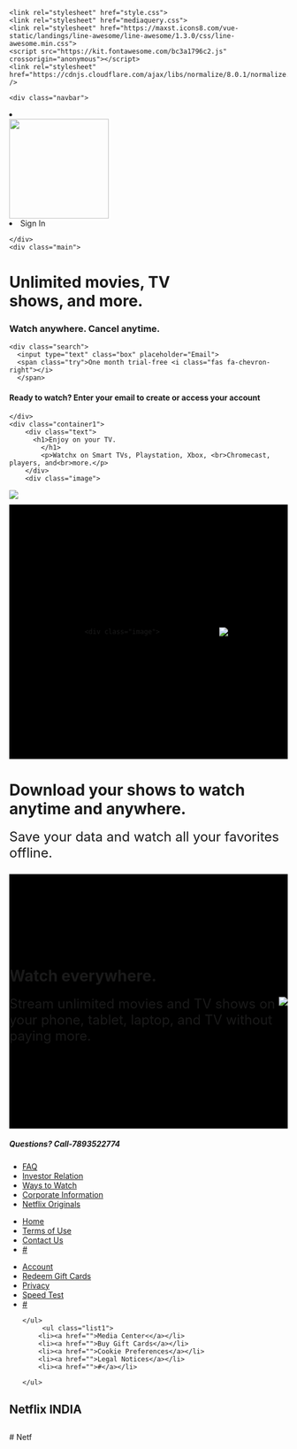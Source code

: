 <!DOCTYPE html>
<html lang="en">
  <head>
    <style>
      @import url("https://fonts.googleapis.com/css?family=IBM+Plex+Sans&display=swap");
@import url("https://fonts.googleapis.com/css?family=Martel+Sans&display=swap");
@import url("https://fonts.googleapis.com/css?family=Roboto&display=swap");

body {
  margin: 0;
  padding: 0;
  flex-wrap: wrap;
  display: flex;
  font-family: "Roboto", sans-serif;

  background-color: rgba(8, 8, 8, 0.89);
}

.navbar {
  display: flex;
  flex-direction: row;
  position: relative;
  align-items: center;
  width: 100%;
  height: 50px;
  min-height: 100px;
  align-items: center;
  justify-content: space-between;
  background-color: transparent;
  align-self: center;
}

.navbar li {
  margin: 0 50px;
  list-style-type: none;
  display: flex;
  flex-direction: row;
}
.navbar li:nth-child(2) {
  margin-top: -10px;
  margin-right: 70px;
}
.logo img {
  width: 180px;
  display: flex;
  flex-direction: column;
  align-items: center;
  justify-content: center;
  align-self: center;
}

.logo {
  display: flex;
  flex-direction: column;
  align-items: center;
  justify-content: center;
  align-self: center;
}

.buttons {
  background-color: #e50914;
  padding: 7px 17px;
  color: white;
  display: flex;
  flex-direction: row;
  border-radius: 3px;
}

.main {
  width: 100%;
  margin-top: -100px;
  background-size: cover;
  align-items: center;
  overflow-x: hidden;
  justify-content: center;
  display: flex;
  background-position: center;
  min-height: 710px;
  background-image: linear-gradient(rgba(0, 0, 0, 0.8), rgba(0, 0, 0, 0.8)),
    url(https://assets.nflxext.com/ffe/siteui/vlv3/a1dc92ca-091d-4ca9-a05b-8cd44bbfce6a/f9368347-e982-4856-a5a4-396796381f28/RS-en-20191230-popsignuptwoweeks-perspective_alpha_website_large.jpg);
}

.area {
  color: white;
  display: inline-flex;
  flex-direction: column;
  align-items: center;
  justify-content: center;
  text-align: center;
  margin-top: 70px;
}

.area h1 {
  font-size: 60px;
  word-spacing: 15px;
  line-height: 75px;
}

.area h3 {
  margin-top: -30px;
  font-size: 27px;
  font-weight: normal;
}

.search {
  width: 150%;
  background-color: none;
  min-height: 80px;
  display: flex;
  flex-direction: row;
  align-items: center;
  justify-content: center;
  text-align: left;
  margin-top: 10px;
}

.box {
  width: 100%;
  min-height: 65px;
}

.try {
  display: inline-flex;
  flex-direction: row;
  align-items: center;
  justify-content: center;
  background-color: #e50914;
  min-height: 70px;
  width: 70%;
  font-size: 30px;
  text-transform: uppercase;
}

.area h4 {
  margin-top: 10px;
  font-weight: normal;
}
.container1 {
  width: 100%;
  min-height: 460px;
  background-color: black;
  margin-top: 10px;
  display: flex;
  flex-direction: row;
  align-items: center;
  justify-content: space-evenly;
  text-align: left;
}

.container1 img {
  display: flex;
  justify-content: center;
  flex-direction: row;
  object-fit: contain;
  object-position: center;
  align-self: center;

  max-width: 100%;
  height: 350px;
}

.container1 .image {
  display: flex;
  justify-content: center;
  flex-direction: row;
  align-items: center;
  align-self: center;
  object-fit: contain;
}

.text {
  color: white;
  display: flex;
  flex-direction: column;
  align-items: flex-start;
  justify-content: flex-start;
  align-self: center;
  align-content: center;
}
.text p {
  font-size: 1.5rem;
  margin-top: 5px;
}

.text h1 {
  font-size: 3.125rem;
}

.question {
  width: 100%;
  min-height: 950px;
  background-color: #000;
  margin-top: 10px;
  display: flex;
  flex-direction: column;
  align-items: center;
  justify-content: flex-end;
  text-align: center;
}

.question h1 {
  text-align: center;
  color: white;
  margin-bottom: 50px;
  text-align: center;
  font-size: 40px;
  display: flex;
  flex-direction: column;
  align-items: center;
  justify-content: center;
}

.quest {
  width: 51%;
  min-height: 75px;
  background-color: #303030;
  color: white;
  align-items: center;
  justify-content: space-between;
  display: flex;
  text-align: left;
  flex-direction: row;
  margin: 5px 0;
}

.quest .textbox {
  display: flex;
  text-align: left;

  flex-direction: row;
  align-items: center;
  justify-content: center;
  justify-items: center;
  align-self: center;
  font-size: 25px;
  margin: 0 30px;
  word-spacing: 5px;
  text-align: left;
}

.quest i {
  margin: 0 30px;
  font-size: 40px;
  color: rgb(255, 255, 255);
}

.quest:focus {
  background-color: red;
}

.search1 {
  width: 50%;
  background-color: none;
  min-height: 80px;
  display: flex;
  flex-direction: row;
  align-items: center;
  justify-content: center;
  text-align: left;
  margin-top: 10px;
}

.box1 {
  width: 100%;
  min-height: 65px;
}

.try1 {
  display: flex;
  flex-direction: row;
  align-items: center;
  justify-content: center;
  background-color: #e50914;
  min-height: 70px;
  width: 70%;
  color: white;
  font-size: 30px;
  margin: 50px 0;
  text-transform: uppercase;
}

.question h4 {
  color: white;
  margin-top: -20px;
  padding-bottom: 40px;
}

.footer {
  display: flex;
  flex-direction: column;
  width: 100%;
  min-height: 375px;
  background-color: black;
  margin-top: 10px;
  flex-wrap: wrap;
  align-items:center;
  justify-content:space-around;

}

.footercon {
  display: flex;
  flex-direction: row;
  width: 100%;
  justify-content: center;
  align-items: center;
  flex-wrap: wrap;
  min-height: 50px;
  background-color: transparent;
}

.footer .flex1 {
  color:#999;;
  justify-content:space-around;
  align-items:flex-start;
  display: flex;
  flex-direction:row;
  flex-wrap:wrap;
  width:100%;
  font-size: 17px;
  min-height: 30px;

}

.footer .flex1 h5 {
  align-self:flex-start;
}

.list1 {
  color: white;
  display: flex;
  flex-direction: column;
  flex-wrap: wrap;
  align-items: flex-start;
  justify-items: flex-start;
  align-self: center;
  justify-content: center;
  min-height:50px;
  font-size: 13px;
  padding: 0px 70px;
  text-align: left;
}

.list1 li {
  font-size: 13px;
  margin: 7px -10px;
  list-style-type: none;
  text-align: left;
  display: flex;
  flex-direction: column;
  flex-wrap: wrap;
  align-items: flex-start;
  justify-items: center;
  align-self: flex-start;
  justify-content: center;
}

.list1 li a {
  color: #999;
  text-decoration: none;
  font-size: 14px;
}

li a {
  font-size: 13px;
  text-align: center;
  color: #999;
}


.footertxt {
  color:white;
  display:flex;
  flex-direction:row;
  align-items:flex-end;
  justify-content: flex-end;
}

.end {
  width:100%;
  min-height:50px;
background-color: black;
justify-content:space-around;
align-items:flex-start;
display: flex;
flex-direction:row;
flex-wrap:wrap;
color:#999;
margin-top:-60px;
}

.end h2 {
  display:flex;
  flex-direction: row;
font-size:16px;
}

@media (min-width: 250px) and (max-width: 980px) {
  body {
    display: flex;
    flex-direction: column;
    flex-wrap: wrap;
  }
  .container1 {
    display: flex;
    flex-direction: column;
    justify-content: space-evenly;
    align-items: center;
    align-self: center;
  }

  .area h1 {
    font-size: 40px;
    line-height:60px;
  }

  .area h3 {
    margin-top: 10px;
  }

  .container1 img {
    width: 60%;
  }
  .navbar {
    display: flex;
    flex-direction: column;
    background-color: black;
    align-items: center;
    justify-content: center;
    padding: 0;
    min-height: 250px;
    margin-bottom: 30px;

  }



  .search {
    display: flex;
    flex-direction: column;
    margin: 30px;
    width: 50%;
    margin: 0 10px;
  }

  .box {
    width: 100%;
    margin-bottom: 20px;
    margin:30px;
  }

  .try {
    width: 200px;
    margin: 0 10px;
    font-size:17px;
    min-height:50px;
  }

  .search1 {
    display: flex;
    flex-direction: column;
    margin: 30px;
    width: 50%;
    margin: 0 10px;
    margin-bottom: 40px;
  }

h4 {
  color:white;
}

  .box1 {
    width: 100%;
    margin-bottom: 20px;
    margin:30px;
  }

  .try1 {
    width: 200px;
    margin: 0 10px;
    font-size:17px;
    min-height:50px;
  }
  .text {
    display: flex;
    flex-direction: column;
    justify-content: center;
    align-items: center;
    align-self: center;
    text-align: center;
    margin-left: 10px;
    margin-right: 10px;
  }

  .text h1 {
    font-size: 2rem;
    margin-left: 10px;
    margin-right: 10px;
  }

  .text p {
    font-size: 1.2rem;
    margin-left: 10px;
    margin-right: 10px;
  }

  .quest .textbox {
    font-size: 20px;
    margin-left: 10px;
    margin-right: 10px;
  }

  .quest {
    width: 80%;
    min-height: 75px;
    margin-left: 10px;
    margin-right: 10px;
  }
}
    </style>
    <meta charset="UTF-8">
    <meta name="viewport" content="width=device-width, initial-scale=1.0">
    <meta http-equiv="X-UA-Compatible" content="ie=edge">
    <title>Netflix</title>
    
    <link rel="stylesheet" href="style.css">
    <link rel="stylesheet" href="mediaquery.css">
    <link rel="stylesheet" href="https://maxst.icons8.com/vue-static/landings/line-awesome/line-awesome/1.3.0/css/line-awesome.min.css">
    <script src="https://kit.fontawesome.com/bc3a1796c2.js" crossorigin="anonymous"></script>
    <link rel="stylesheet" href="https://cdnjs.cloudflare.com/ajax/libs/normalize/8.0.1/normalize.css" />
  </head>
  <body>

    <div class="navbar">
<li class="logo"><img src="https://www.searchpng.com/wp-content/uploads/2019/02/Netflix-Logo-PNG-image-200x200.png"></li>
<li class="buttons">Sign In</a>

    </div>
    <div class="main">
<div class="area">
  <h1>Unlimited movies, TV <br>shows, and more.</h1>
  <h3>Watch anywhere. Cancel anytime.
    </h3>

    <div class="search">
      <input type="text" class="box" placeholder="Email">
      <span class="try">One month trial-free <i class="fas fa-chevron-right"></i>
      </span>
</div>
<h4>Ready to watch? Enter your email to create or access your account
  </h4>
    </div>
   
    </div>
    <div class="container1">
        <div class="text">
          <h1>Enjoy on your TV.
            </h1>
            <p>Watchx on Smart TVs, Playstation, Xbox, <br>Chromecast, players, and<br>more.</p>
        </div>
        <div class="image">
<img src="https://assets.nflxext.com/ffe/siteui/acquisition/ourStory/fuji/desktop/tv.png">
        </div>
      </div>
      <div class="container1">
          
        <div class="image">
<img src="https://assets.nflxext.com/ffe/siteui/acquisition/ourStory/fuji/desktop/mobile.png">
          </div>
          <div class="text">
              <h1>Download your shows to watch anytime and anywhere.</h1>
                <p>Save your data and watch all your favorites offline.</p>
            </div>  
        </div>
        <div class="container1">
            <div class="text">
              <h1>Watch everywhere.</h1>
                <p>Stream unlimited movies and TV shows on <br>your phone, tablet, laptop, and TV without paying more.</p>                </p>
            </div>
            <div class="image">
    <img src="https://assets.nflxext.com/ffe/siteui/acquisition/ourStory/fuji/desktop/device-pile.png">
    </div>
    </div>
    <div class="footer">
    <div class="footercon">
    <div class="flex1">
    <h5>Questions? Call-7893522774</h5>       
    <h5>    </h5>
    </div>                          
        <ul class="list1">                 
        <li><a href="">FAQ</a></li>
        <li><a href="">Investor Relation</a></li>
         <li><a href="">Ways to Watch</a></li>
        <li><a href="">Corporate Information</a></li>
        <li><a href="">Netflix Originals</a></li>
    </ul>
        <ul class="list1">
        <li><a href="">Home</a></li>
        <li><a href="">Terms of Use</a></li>
        <li><a href="">Contact Us</a></li>
        <li><a href="">#</a></li>
    </ul>
        <ul class="list1">
        <li><a href="">Account</a></li>
        <li><a href="">Redeem Gift Cards</a></li>
        <li><a href="">Privacy</a></li>
        <li><a href="">Speed Test</a></li>
        <li><a href="">#</a></li>

    </ul>
         <ul class="list1">
        <li><a href="">Media Center<</a></li>
        <li><a href="">Buy Gift Cards</a></li>
        <li><a href="">Cookie Preferences</a></li>
        <li><a href="">Legal Notices</a></li>
        <li><a href="">#</a></li>

    </ul>
                                 
</div>
   </div>
   <div class="end">
<h2>Netflix INDIA</h2> 
<h2>  </h2>                    
</div>
</body>
</html># Netf
